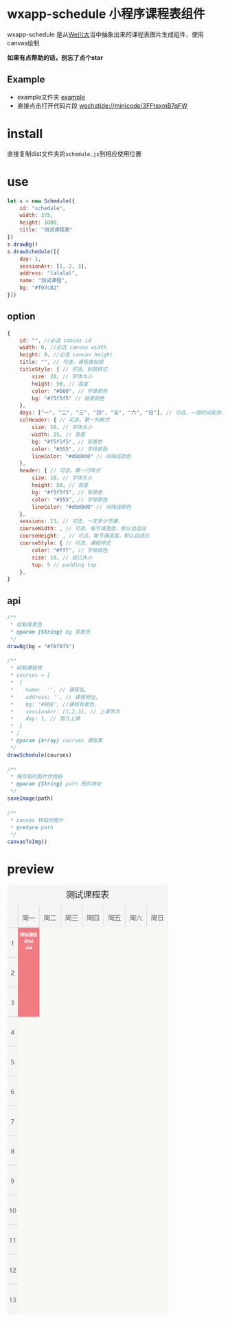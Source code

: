 # wxapp-schedule 小程序课程表组件

wxapp-schedule 是从[We川大](https://github.com/mohuishou/scuplus-wechat)当中抽象出来的课程表图片生成组件，使用canvas绘制

**如果有点帮助的话，别忘了点个star**

## Example 
- example文件夹 [example](example)
- 直接点击打开代码片段  [wechatide://minicode/3FFtexmB7qFW](wechatide://minicode/3FFtexmB7qFW)

# install
直接复制dist文件夹的`schedule.js`到相应使用位置

# use
```javascript
let s = new Schedule({
    id: "schedule",
    width: 375,
    height: 1000,
    title: "测试课程表"
})
s.drawBg()
s.drawSchedule([{
    day: 1,
    sessionArr: [1, 2, 3],
    address: "lalalal",
    name: "测试课程",
    bg: "#f07c82"
}])
```

## option
```javascript
{
    id: "", //必选 canvas id
    width: 0, //必选 canvas width
    height: 0, //必选 canvas height
    title: "", // 可选，课程表标题
    titleStyle: { // 可选，标题样式
        size: 20, // 字体大小
        height: 50, // 高度
        color: "#000", // 字体颜色
        bg: "#f5f5f5" // 背景颜色
    },
    days: ["一", "二", "三", "四", "五", "六", "日"], // 可选，一周时间安排，适应不同学校
    colHeader: { // 可选，第一列样式
        size: 10, // 字体大小
        width: 25, // 宽度
        bg: "#f5f5f5", // 背景色
        color: "#555", // 字体颜色
        lineColor: "#d0d0d0" // 间隔线颜色
    },
    header: { // 可选，第一行样式
        size: 10, // 字体大小
        height: 50, // 高度
        bg: "#f5f5f5", // 背景色
        color: "#555", // 字体颜色
        lineColor: "#d0d0d0" // 间隔线颜色
    },
    sessions: 13, // 可选，一天多少节课，
    courseWidth: , // 可选，每节课宽度，默认自适应
    courseHeight: , // 可选，每节课高度，默认自适应
    courseStyle: { // 可选，课程样式
        color: "#fff", // 字体颜色
        size: 10, // 自已大小
        top: 5 // padding top
    },
}
```

## api
```javascript
/**
 * 绘制背景色
 * @param {String} bg 背景色 
 */
drawBg(bg = "#f8f8f5")

/**
 * 绘制课程表
 * courses = [
 *  {
 *    name:  '', // 课程名,
 *    address: '', // 课程地址,
 *    bg: '#000', //课程背景色,
 *    sessionArr: [1,2,3], // 上课节次
 *    day: 1, // 周几上课
 *  }
 * ]
 * @param {Array} courses 课程表
 */
drawSchedule(courses)

/**
 * 保存临时图片到相册
 * @param {String} path 图片地址
 */
saveImage(path)

/**
 * canvas 转临时图片
 * @return path
 */
canvasToImg()
``` 

# preview
![](./img/example.png)